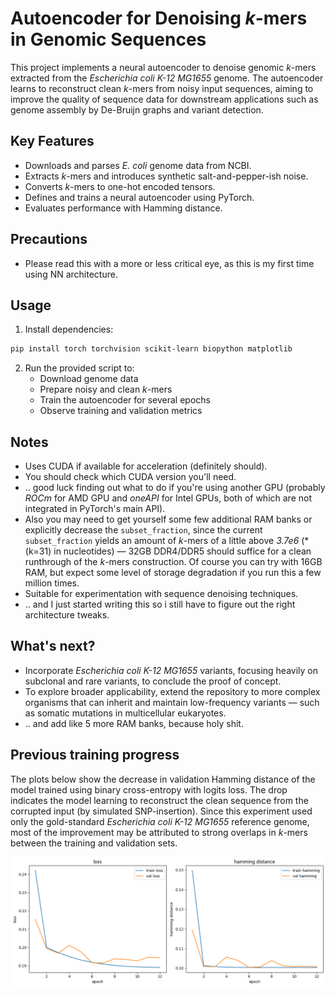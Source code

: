 # Autoencoder for Denoising *k*-mers in Genomic Sequences

This project implements a neural autoencoder to denoise genomic *k*-mers extracted from the _Escherichia coli K-12 MG1655_ genome.
The autoencoder learns to reconstruct clean *k*-mers from noisy input sequences, aiming to improve the quality of sequence data for downstream applications such as genome assembly by De-Bruijn graphs and variant detection.

## Key Features
- Downloads and parses _E. coli_ genome data from NCBI.
- Extracts *k*-mers and introduces synthetic salt-and-pepper-ish noise.
- Converts *k*-mers to one-hot encoded tensors.
- Defines and trains a neural autoencoder using PyTorch.
- Evaluates performance with Hamming distance.

## Precautions
- Please read this with a more or less critical eye, as this is my first time using NN architecture. 

## Usage
1. Install dependencies:
```bash
pip install torch torchvision scikit-learn biopython matplotlib
```

2. Run the provided script to:
   - Download genome data
   - Prepare noisy and clean *k*-mers
   - Train the autoencoder for several epochs
   - Observe training and validation metrics

## Notes
- Uses CUDA if available for acceleration (definitely should).
- You should check which CUDA version you'll need.
- .. good luck finding out what to do if you're using another GPU (probably _ROCm_ for AMD GPU and _oneAPI_ for Intel GPUs, both of which are not integrated in PyTorch's main API).
- Also you may need to get yourself some few additional RAM banks or explicitly decrease the `subset_fraction`, since the current `subset_fraction` yields an amount of *k*-mers of a little above _3.7e6_ (*(k=31) in nucleotides) — 32GB DDR4/DDR5 should suffice for a clean runthrough of the *k*-mers construction. Of course you can try with 16GB RAM, but expect some level of storage degradation if you run this a few million times.
- Suitable for experimentation with sequence denoising techniques.
- .. and I just started writing this so i still have to figure out the right architecture tweaks.

## What's next?
- Incorporate _Escherichia coli K-12 MG1655_ variants, focusing heavily on subclonal and rare variants, to conclude the proof of concept.
- To explore broader applicability, extend the repository to more complex organisms that can inherit and maintain low-frequency variants — such as somatic mutations in multicellular eukaryotes.
- .. and add like 5 more RAM banks, because holy shit.

## Previous training progress
The plots below show the decrease in validation Hamming distance of the model trained using binary cross-entropy with logits loss.
The drop indicates the model learning to reconstruct the clean sequence from the corrupted input (by simulated SNP-insertion).
Since this experiment used only the gold-standard _Escherichia coli K-12 MG1655_ reference genome, most of the improvement may be attributed to strong overlaps in *k*-mers between the training and validation sets.

![output.png](output.png)
